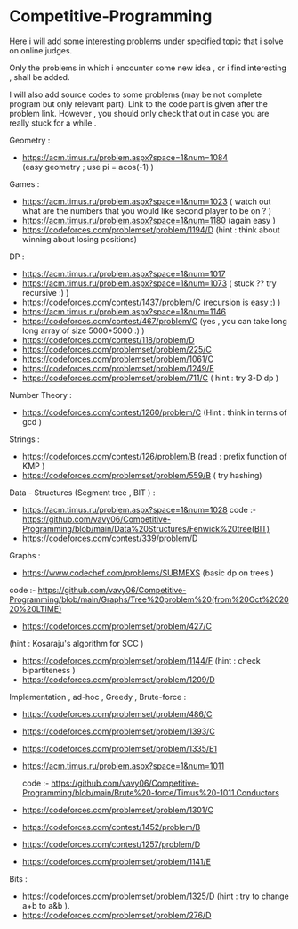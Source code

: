 # Competitive-Programming
Here i will add some interesting problems under specified topic that i solve on online judges.   

Only the problems in which i encounter some new idea , or i find interesting , shall be added.

I will also add source codes to some problems (may be not complete program but only relevant part).
Link to the code part is given after the problem link. However , you should only check that out in case you are really stuck for a while .


Geometry :
*  https://acm.timus.ru/problem.aspx?space=1&num=1084   
   (easy geometry ; use pi = acos(-1)  )
 
 
 Games :
 *  https://acm.timus.ru/problem.aspx?space=1&num=1023
   ( watch out what are the numbers that you would like second player to be  on ? )
  * https://acm.timus.ru/problem.aspx?space=1&num=1180   (again easy )
  * https://codeforces.com/problemset/problem/1194/D  (hint :  think about winning about losing positions)
  
  
  DP :
  *  https://acm.timus.ru/problem.aspx?space=1&num=1017
  *  https://acm.timus.ru/problem.aspx?space=1&num=1073   ( stuck ??  try recursive :)   )
  *  https://codeforces.com/contest/1437/problem/C        (recursion is easy :)     ) 
  *  https://acm.timus.ru/problem.aspx?space=1&num=1146    
  *   https://codeforces.com/contest/467/problem/C (yes , you can take long long array of size 5000*5000 :)    )     
  *   https://codeforces.com/contest/118/problem/D
  *   https://codeforces.com/problemset/problem/225/C
  *   https://codeforces.com/problemset/problem/1061/C
  *   https://codeforces.com/problemset/problem/1249/E
  *   https://codeforces.com/problemset/problem/711/C   (  hint : try 3-D dp )
  
  
  Number Theory :
  *  https://codeforces.com/contest/1260/problem/C
      (Hint : think in terms of gcd )
  
  
  
  Strings :
   *  https://codeforces.com/contest/126/problem/B  (read : prefix function of KMP )  
   *  https://codeforces.com/problemset/problem/559/B  ( try hashing)
  
 
 Data - Structures (Segment tree , BIT ) :
 *   https://acm.timus.ru/problem.aspx?space=1&num=1028
  code :-  https://github.com/vavy06/Competitive-Programming/blob/main/Data%20Structures/Fenwick%20tree(BIT)
  *   https://codeforces.com/contest/339/problem/D
  
  
  Graphs  :
  *  https://www.codechef.com/problems/SUBMEXS    (basic dp on trees )
  
   code :-  https://github.com/vavy06/Competitive-Programming/blob/main/Graphs/Tree%20problem%20(from%20Oct%202020%20LTIME)

  *  https://codeforces.com/problemset/problem/427/C
  
  (hint : Kosaraju's algorithm for SCC )
  *  https://codeforces.com/problemset/problem/1144/F
      (hint : check bipartiteness )
   *  https://codeforces.com/problemset/problem/1209/D
   
   
   

 Implementation , ad-hoc , Greedy , Brute-force :
 *  https://codeforces.com/problemset/problem/486/C
 *  https://codeforces.com/problemset/problem/1393/C
 *  https://codeforces.com/problemset/problem/1335/E1
 *  https://acm.timus.ru/problem.aspx?space=1&num=1011
 
      code :- https://github.com/vavy06/Competitive-Programming/blob/main/Brute%20-force/Timus%20-1011.Conductors  
  * https://codeforces.com/problemset/problem/1301/C 
  
  * https://codeforces.com/contest/1452/problem/B
  * https://codeforces.com/contest/1257/problem/D
  * https://codeforces.com/problemset/problem/1141/E
  
  

 Bits :
 * https://codeforces.com/problemset/problem/1325/D 
 (hint : try to change a+b to a&b ).
 *  https://codeforces.com/problemset/problem/276/D
 

